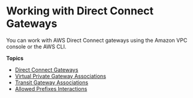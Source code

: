 # Working with Direct Connect Gateways<a name="direct-connect-gateways"></a>

You can work with AWS Direct Connect gateways using the Amazon VPC console or the AWS CLI\.

**Topics**
+ [Direct Connect Gateways](direct-connect-gateways-intro.md)
+ [Virtual Private Gateway Associations](virtualgateways.md)
+ [Transit Gateway Associations](direct-connect-transit-gateways.md)
+ [Allowed Prefixes Interactions](allowed-to-prefixes.md)